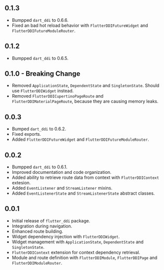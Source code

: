 ## 0.1.3

* Bumpped `dart_ddi` to 0.6.6.
* Fixed an bad hot reload behavior with `FlutterDDIFutureWidget` and `FlutterDDIFutureModuleRouter`.

## 0.1.2

* Bumpped `dart_ddi` to 0.6.5.

## 0.1.0 - Breaking Change

* Removed `ApplicationState`, `DependentState` and `SingletonState`. Should use `FlutterDDIWidget` instead.
* Removed `FlutterDDICupertinoPageRoute` and `FlutterDDIMaterialPageRoute`, because they are causing memory leaks.

## 0.0.3
* Bumped `dart_ddi` to 0.6.2.
* Fixed exports.
* Added `FlutterDDIFutureWidget` and `FlutterDDIFutureModuleRouter`.

## 0.0.2

* Bumpped `dart_ddi` to 0.6.1.
* Improved documentation and code organization.
* Added ability to retrieve route data from context with `FlutterDDIContext` extesion.
* Added `EventListener` and `StreamListener` mixins.
* Added `EventListenerState` and `StreamListenerState` abstract classes.

## 0.0.1

* Initial release of `flutter_ddi` package.
* Integration during navigation.
* Enhanced route building.
* Widget dependency injection with `FlutterDDIWidget`.
* Widget management with `ApplicationState`, `DependentState` and `SingletonState`.
* `FlutterDDIContext` extension for context dependency retrieval.
* Module and route definition with `FlutterDDIModule`, `FlutterDDIPage` and `FlutterDDIModuleRouter`.
